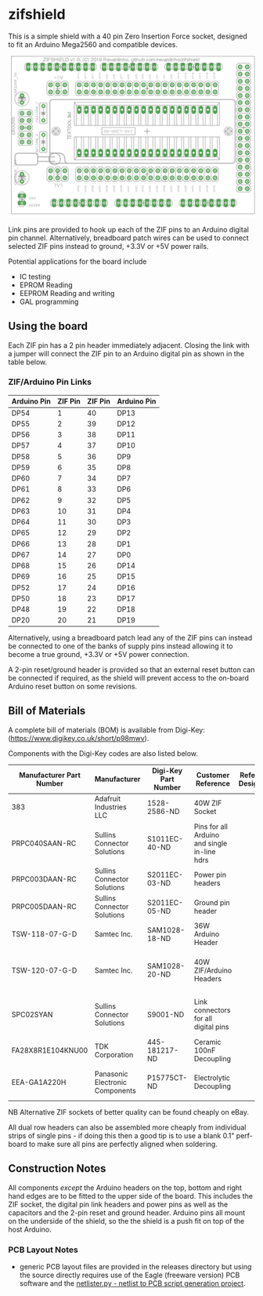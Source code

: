 ﻿# zifshield

This is a simple shield with a 40 pin Zero Insertion Force socket, designed to fit an Arduino Mega2560 and compatible devices.

![Board Silk Screen](https://github.com/revaldinho/zifshield/blob/master/doc/zifshield_v1.0.png?raw=true)

Link pins are provided to hook up each of the ZIF pins to an Arduino digital pin channel. Alternatively, breadboard patch wires can be used to connect selected ZIF pins instead to ground, +3.3V or +5V power rails.

Potential applications for the board include
- IC testing
- EPROM Reading
- EEPROM Reading and writing
- GAL programming

## Using the board

Each ZIF pin has a 2 pin header immediately adjacent. Closing the link with a jumper will connect the ZIF pin to an Arduino digital pin as shown in the table below. 

### ZIF/Arduino Pin Links
 
| Arduino Pin | ZIF Pin | ZIF Pin | Arduino Pin |
| -- | -- | -- | -- |
| DP54 | 1  |  40  | DP13 |
| DP55 | 2  |  39  | DP12 |
| DP56 | 3  |  38  | DP11 |
| DP57 | 4  |  37  | DP10 |
| DP58 | 5  |  36  | DP9  |
| DP59 | 6  |  35  | DP8  |
| DP60 | 7  |  34  | DP7  |
| DP61 | 8  |  33  | DP6  |
| DP62 | 9  |  32  | DP5  |
| DP63 | 10 |  31  | DP4  |
| DP64 | 11 |  30  | DP3  |
| DP65 | 12 |  29  | DP2  |
| DP66 | 13 |  28  | DP1  |
| DP67 | 14 |  27  | DP0  |
| DP68 | 15 |  26  | DP14 |
| DP69 | 16 |  25  | DP15 |
| DP52 | 17 |  24  | DP16 |
| DP50 | 18 |  23  | DP17 |
| DP48 | 19 |  22  | DP18 |
| DP20 | 20 |  21  | DP19 |

Alternatively, using a breadboard patch lead any of the ZIF pins can instead be connected to one of the banks of supply pins instead allowing it to become a true ground, +3.3V or +5V power connection.

A 2-pin reset/ground header is provided so that an external reset button can be connected if required, as the shield will prevent access to the on-board Arduino reset button on some revisions.

## Bill of Materials

A complete bill of materials (BOM) is available from Digi-Key: (https://www.digikey.co.uk/short/p98mwv).

Components with the Digi-Key codes are also listed below.


| Manufacturer Part Number | Manufacturer | Digi-Key Part Number | Customer Reference | Reference Designator | Quantity | Unit Price | Extended Price | Description | 
| -- | -- | -- | -- | -- | -- | -- | -- | -- |
| 383 | Adafruit Industries LLC | 1528-2586-ND | 40W ZIF Socket |  |  1 | 3.15000 | £3.15 | 40-PIN ZIF SOCKET | 
| PRPC040SAAN-RC | Sullins Connector Solutions | S1011EC-40-ND | Pins for all Arduino and single in-line hdrs |  | 2 | 0.52000 | £1.04 | CONN HEADER VERT 40POS 2.54MM | 
| PRPC003DAAN-RC | Sullins Connector Solutions | S2011EC-03-ND | Power pin headers |  | | 2 | 0.15000 | £0.30 | CONN HEADER VERT 6POS 2.54MM | 
| PRPC005DAAN-RC | Sullins Connector Solutions | S2011EC-05-ND | Ground pin header |  | | 1 | 0.23000 | £0.23 | CONN HEADER VERT 10POS 2.54MM | 
| TSW-118-07-G-D | Samtec Inc. | SAM1028-18-ND | 36W Arduino Header |  | | 1 | 2.41000 | £2.41 | CONN HEADER VERT 36POS 2.54MM | 
| TSW-120-07-G-D | Samtec Inc. | SAM1028-20-ND | 40W ZIF/Arduino Headers |  | 2 | 2.68000 | £5.36 | CONN HEADER VERT 40POS 2.54MM | 
| SPC02SYAN | Sullins Connector Solutions | S9001-ND | Link connectors for all digital pins |  | 40 | 0.03480 | £1.39 | CONN JUMPER SHORTING GOLD FLASH | 
| FA28X8R1E104KNU00 | TDK Corporation | 445-181217-ND | Ceramic 100nF Decoupling |  | 2 | 0.31000 | £0.62 | CAP CER 0.1UF 25V X8RADIAL | 
| EEA-GA1A220H | Panasonic Electronic Components | P15775CT-ND | Electrolytic Decoupling |  | 2 | 0.19000 | £0.38 | CAP ALUM 22UF 20% 10V RADIAL | 

NB Alternative ZIF sockets of better quality can be found cheaply on eBay.

All dual row headers can also be assembled more cheaply from individual strips of single pins - if doing this then a good tip is to use a blank 0.1" perf-board to make sure all pins are perfectly aligned when soldering.

## Construction Notes

All components *except* the Arduino headers on the top, bottom and right hand edges are to be fitted to the upper side of the board. This includes the ZIF socket, the digital pin link headers and power pins as well as the capacitors and the 2-pin reset and ground header. Arduino pins all mount on the underside of the shield, so the the shield is a push fit on top of the host Arduino.


### PCB Layout Notes
- generic PCB layout files are provided in the releases directory but using the source directly requires use of the Eagle (freeware version) PCB software and the [netlister.py - netlist to PCB script generation project](https://github.com/revaldinho/netlister).














  
